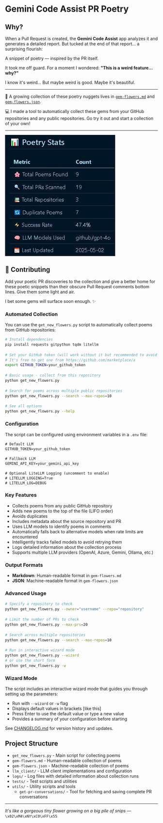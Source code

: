 # Gemini Code Assist PR Poetry

## Why?

When a Pull Request is created, the **Gemini Code Assist** app analyzes it and generates a detailed report.
But tucked at the end of that report… a surprising flourish:

A snippet of poetry — inspired by the PR itself.

It took me off guard. For a moment I wondered:
**"This is a weird feature… why?"**

I know it's weird...
But maybe weird is good.
Maybe it's beautiful.

---

📖 A growing collection of these poetry nuggets lives in [`gem-flowers.md`](./gem-flowers.md) and [`gem-flowers.json`](./gem-flowers.json).

💻 I made a tool to automatically collect these gems from your GitHub repositories and any public repositories. Go try it out and start a collection of your own!

---

![Collection Stats](/docs/stats.jpg)

## 🌱 Contributing

Add your poetic PR discoveries to the collection and give a better home for these poetic snippets than their obscure Pull Request comments bottom lines. Give them some light and air.

I bet some gems will surface soon enough. ✨

### Automated Collection

You can use the `get_new_flowers.py` script to automatically collect poems from GitHub repositories:

```bash
# Install dependencies
pip install requests gitpython tqdm litellm

# Set your GitHub token (will work without it but recommended to avoid rate limits)
# It's free to get one from https://github.com/marketplace/a
export GITHUB_TOKEN=your_github_token

# Basic usage - collect from this repository
python get_new_flowers.py

# Search for poems across multiple public repositories
python get_new_flowers.py --search --max-repos=10

# See all options
python get_new_flowers.py --help
```

### Configuration

The script can be configured using environment variables in a `.env` file:

```env
# Default LLM
GITHUB_TOKEN=your_github_token

# Fallback LLM
GEMINI_API_KEY=your_gemini_api_key

# Optional LiteLLM Logging (uncomment to enable)
# LITELLM_LOGGING=True
# LITELLM_LOG=DEBUG
```

### Key Features

- Collects poems from any public GitHub repository
- Adds new poems to the top of the file (LIFO order)
- Avoids duplicates
- Includes metadata about the source repository and PR
- Uses LLM models to identify poems in comments
- Automatically falls back to alternative models when rate limits are encountered
- Intelligently tracks failed models to avoid retrying them
- Logs detailed information about the collection process
- Supports multiple LLM providers (OpenAI, Azure, Gemini, Ollama, etc.)

### Output Formats

- **Markdown**: Human-readable format in `gem-flowers.md`
- **JSON**: Machine-readable format in `gem-flowers.json`

### Advanced Usage

```bash
# Specify a repository to check
python get_new_flowers.py --owner="username" --repo="repository"

# Limit the number of PRs to check
python get_new_flowers.py --max-prs=20

# Search across multiple repositories
python get_new_flowers.py --search --max-repos=10

# Run in interactive wizard mode
python get_new_flowers.py --wizard
# or use the short form
python get_new_flowers.py -w
```

### Wizard Mode

The script includes an interactive wizard mode that guides you through setting up the parameters:

- Run with `--wizard` or `-w` flag
- Displays default values in brackets [like this]
- Press Enter to use the default value or type a new value
- Provides a summary of your configuration before starting

See [CHANGELOG.md](./CHANGELOG.md) for version history and updates.

## Project Structure

- `get_new_flowers.py` - Main script for collecting poems
- `gem-flowers.md` - Human-readable collection of poems
- `gem-flowers.json` - Machine-readable collection of poems
- `llm_client/` - LLM client implementations and configuration
- `logs/` - Log files with detailed information about collection runs
- `tests/` - Test scripts and utilities
- `utils/` - Utility scripts and tools
  - `get-pr-conversations/` - Tool for fetching and saving complete PR conversations

---

 *It's like a gorgeous tiny flower growing on a big pile of snips*
 — `\x02\xM4\xNY\xC0\xFF\x55`
